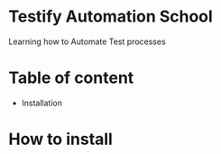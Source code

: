# Testify Automation School
Learning how to Automate Test processes

# Table of content

- Installation

# How to install
